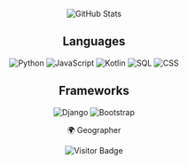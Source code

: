 <div align="center">

![GitHub Stats](https://github-readme-stats.vercel.app/api?username=TheLastEnvoy&show_icons=true&theme=transparent)

## Languages

![Python](https://img.shields.io/badge/Python-3776AB?style=for-the-badge&logo=python&logoColor=white)
![JavaScript](https://img.shields.io/badge/JavaScript-F7DF1E?style=for-the-badge&logo=javascript&logoColor=black)
![Kotlin](https://img.shields.io/badge/Kotlin-0095D5?&style=for-the-badge&logo=kotlin&logoColor=white)
![SQL](https://img.shields.io/badge/SQL-336791?style=for-the-badge&logo=postgresql&logoColor=white)
![CSS](https://img.shields.io/badge/CSS-1572B6?&style=for-the-badge&logo=css3&logoColor=white)

## Frameworks

![Django](https://img.shields.io/badge/Django-092E20?style=for-the-badge&logo=django&logoColor=white)
![Bootstrap](https://img.shields.io/badge/Bootstrap-563D7C?style=for-the-badge&logo=bootstrap&logoColor=white)

🌍 Geographer  

![Visitor Badge](https://visitor-badge.laobi.icu/badge?page_id=TheLastEnvoy.TheLastEnvoy)

</div>
